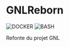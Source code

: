 # GNLReborn
![DOCKER](https://img.shields.io/badge/DOCKER-0DB7ED?style=for-the-badge&logo=docker&logoColor=white)
![BASH](https://img.shields.io/badge/DOCKER-0DB7ED?style=for-the-badge&logo=bash&logoColor=white)

Refonte du projet GNL
